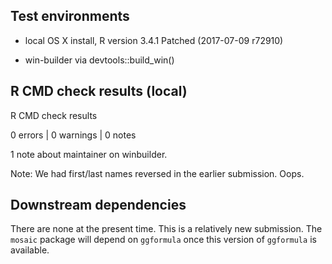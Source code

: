 ## Test environments

* local OS X install, R version 3.4.1 Patched (2017-07-09 r72910)

* win-builder via devtools::build_win()

## R CMD check results (local)

R CMD check results

0 errors | 0 warnings | 0 notes

1 note about maintainer on winbuilder.

Note: We had first/last names reversed in the earlier submission.  Oops.


## Downstream dependencies

There are none at the present time.  This is a relatively new submission.  The `mosaic` package will depend on `ggformula` once this version of `ggformula` is available.
